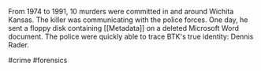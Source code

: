 From 1974 to 1991, 10 murders were committed in and around Wichita Kansas. The killer was communicating with the police forces. One day, he sent a floppy disk containing [[Metadata]] on a deleted Microsoft Word document. The police were quickly able to trace BTK's true identity: Dennis Rader.

#crime #forensics